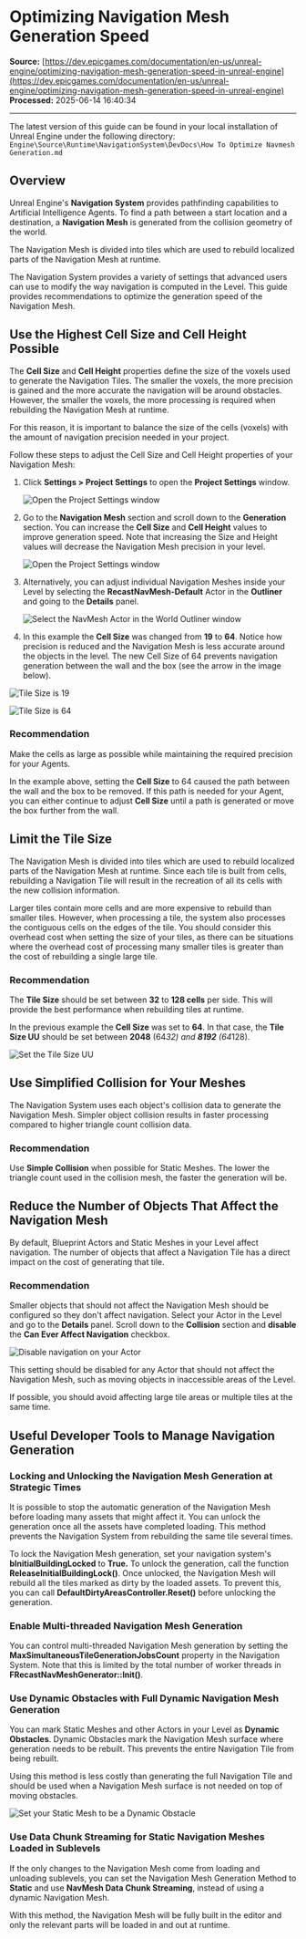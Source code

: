 # Optimizing Navigation Mesh Generation Speed

**Source:** [https://dev.epicgames.com/documentation/en-us/unreal-engine/optimizing-navigation-mesh-generation-speed-in-unreal-engine](https://dev.epicgames.com/documentation/en-us/unreal-engine/optimizing-navigation-mesh-generation-speed-in-unreal-engine)  
**Processed:** 2025-06-14 16:40:34

---

The latest version of this guide can be found in your local installation of Unreal Engine under the following directory: `Engine\Source\Runtime\NavigationSystem\DevDocs\How To Optimize Navmesh Generation.md`

## Overview

Unreal Engine's **Navigation System** provides pathfinding capabilities to Artificial Intelligence Agents. To find a path between a start location and a destination, a **Navigation Mesh** is generated from the collision geometry of the world.

The Navigation Mesh is divided into tiles which are used to rebuild localized parts of the Navigation Mesh at runtime.

The Navigation System provides a variety of settings that advanced users can use to modify the way navigation is computed in the Level. This guide provides recommendations to optimize the generation speed of the Navigation Mesh.

## Use the Highest Cell Size and Cell Height Possible

The **Cell Size** and **Cell Height** properties define the size of the voxels used to generate the Navigation Tiles. The smaller the voxels, the more precision is gained and the more accurate the navigation will be around obstacles. However, the smaller the voxels, the more processing is required when rebuilding the Navigation Mesh at runtime.

For this reason, it is important to balance the size of the cells (voxels) with the amount of navigation precision needed in your project.

Follow these steps to adjust the Cell Size and Cell Height properties of your Navigation Mesh:

1.  Click **Settings > Project Settings** to open the **Project Settings** window.
    
    ![Open the Project Settings window](https://d1iv7db44yhgxn.cloudfront.net/documentation/images/91d2c8f9-9c40-4a00-a64a-3c823980b24f/navigation-generation-project-settings-1.png)
2.  Go to the **Navigation Mesh** section and scroll down to the **Generation** section. You can increase the **Cell Size** and **Cell Height** values to improve generation speed. Note that increasing the Size and Height values will decrease the Navigation Mesh precision in your level.
    
    ![Open the Project Settings window](https://d1iv7db44yhgxn.cloudfront.net/documentation/images/fd66983a-1b5b-408c-ae0b-57b0d568e494/navigation-generation-project-settings-2.png)
3.  Alternatively, you can adjust individual Navigation Meshes inside your Level by selecting the **RecastNavMesh-Default** Actor in the **Outliner** and going to the **Details** panel.
    
    ![Select the NavMesh Actor in the World Outliner window](https://d1iv7db44yhgxn.cloudfront.net/documentation/images/6f5fa7b6-7356-49ec-88f8-5be713ab678b/navigation-generation-select-navigation-mesh.png)
4.  In this example the **Cell Size** was changed from **19** to **64**. Notice how precision is reduced and the Navigation Mesh is less accurate around the objects in the level. The new Cell Size of 64 prevents navigation generation between the wall and the box (see the arrow in the image below).
    

![Tile Size is 19](https://d1iv7db44yhgxn.cloudfront.net/documentation/images/e4e87b83-a7e3-4f41-a3b1-c881781221e5/navigation-generation-cell-size-change-1.png)

![Tile Size is 64](https://d1iv7db44yhgxn.cloudfront.net/documentation/images/b39417cd-7269-40c2-909d-0c22abab92c6/navigation-generation-cell-size-change-2.png)

### Recommendation

Make the cells as large as possible while maintaining the required precision for your Agents.

In the example above, setting the **Cell Size** to 64 caused the path between the wall and the box to be removed. If this path is needed for your Agent, you can either continue to adjust **Cell Size** until a path is generated or move the box further from the wall.

## Limit the Tile Size

The Navigation Mesh is divided into tiles which are used to rebuild localized parts of the Navigation Mesh at runtime. Since each tile is built from cells, rebuilding a Navigation Tile will result in the recreation of all its cells with the new collision information.

Larger tiles contain more cells and are more expensive to rebuild than smaller tiles. However, when processing a tile, the system also processes the contiguous cells on the edges of the tile. You should consider this overhead cost when setting the size of your tiles, as there can be situations where the overhead cost of processing many smaller tiles is greater than the cost of rebuilding a single large tile.

### Recommendation

The **Tile Size** should be set between **32** to **128 cells** per side. This will provide the best performance when rebuilding tiles at runtime.

In the previous example the **Cell Size** was set to **64**. In that case, the **Tile Size UU** should be set between **2048** (64*32) and **8192** (64*128).

![Set the Tile Size UU](https://d1iv7db44yhgxn.cloudfront.net/documentation/images/3f7973b9-9289-42a2-92ee-596c659e473c/navigation-generation-tile-size-change.png)

## Use Simplified Collision for Your Meshes

The Navigation System uses each object's collision data to generate the Navigation Mesh. Simpler object collision results in faster processing compared to higher triangle count collision data.

### Recommendation

Use **Simple Collision** when possible for Static Meshes. The lower the triangle count used in the collision mesh, the faster the generation will be.

## Reduce the Number of Objects That Affect the Navigation Mesh

By default, Blueprint Actors and Static Meshes in your Level affect navigation. The number of objects that affect a Navigation Tile has a direct impact on the cost of generating that tile.

### Recommendation

Smaller objects that should not affect the Navigation Mesh should be configured so they don't affect navigation. Select your Actor in the Level and go to the **Details** panel. Scroll down to the **Collision** section and **disable** the **Can Ever Affect Navigation** checkbox.

![Disable navigation on your Actor](https://d1iv7db44yhgxn.cloudfront.net/documentation/images/d0c38436-4586-4ec9-ba3c-1ae6a4589d46/navigation-generation-disable-navigation.png)

This setting should be disabled for any Actor that should not affect the Navigation Mesh, such as moving objects in inaccessible areas of the Level.

If possible, you should avoid affecting large tile areas or multiple tiles at the same time.

## Useful Developer Tools to Manage Navigation Generation

### Locking and Unlocking the Navigation Mesh Generation at Strategic Times

It is possible to stop the automatic generation of the Navigation Mesh before loading many assets that might affect it. You can unlock the generation once all the assets have completed loading. This method prevents the Navigation System from rebuilding the same tile several times.

To lock the Navigation Mesh generation, set your navigation system's **bInitialBuildingLocked** to **True.** To unlock the generation, call the function **ReleaseInitialBuildingLock()**. Once unlocked, the Navigation Mesh will rebuild all the tiles marked as dirty by the loaded assets. To prevent this, you can call **DefaultDirtyAreasController.Reset()** before unlocking the generation.

### Enable Multi-threaded Navigation Mesh Generation

You can control multi-threaded Navigation Mesh generation by setting the **MaxSimultaneousTileGenerationJobsCount** property in the Navigation System. Note that this is limited by the total number of worker threads in **FRecastNavMeshGenerator::Init()**.

### Use Dynamic Obstacles with Full Dynamic Navigation Mesh Generation

You can mark Static Meshes and other Actors in your Level as **Dynamic Obstacles**. Dynamic Obstacles mark the Navigation Mesh surface where generation needs to be rebuilt. This prevents the entire Navigation Tile from being rebuilt.

Using this method is less costly than generating the full Navigation Tile and should be used when a Navigation Mesh surface is not needed on top of moving obstacles.

![Set your Static Mesh to be a Dynamic Obstacle](https://d1iv7db44yhgxn.cloudfront.net/documentation/images/0102b162-9516-4432-bd36-03b14334d60c/navigation-generation-dynamic-obstacle.png)

### Use Data Chunk Streaming for Static Navigation Meshes Loaded in Sublevels

If the only changes to the Navigation Mesh come from loading and unloading sublevels, you can set the Navigation Mesh Generation Method to **Static** and use **NavMesh Data Chunk Streaming**, instead of using a dynamic Navigation Mesh.

With this method, the Navigation Mesh will be fully built in the editor and only the relevant parts will be loaded in and out at runtime.